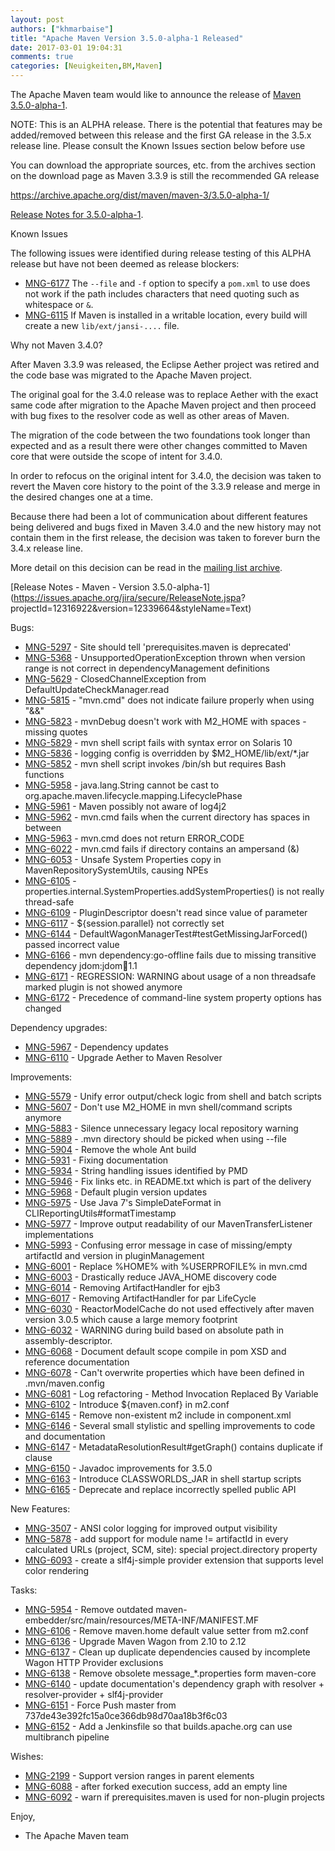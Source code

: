 ```yaml
---
layout: post
authors: ["khmarbaise"]
title: "Apache Maven Version 3.5.0-alpha-1 Released"
date: 2017-03-01 19:04:31
comments: true
categories: [Neuigkeiten,BM,Maven]
---
```

The Apache Maven team would like to announce the release of [Maven 3.5.0-alpha-1](https://maven.apache.org/).

NOTE: This is an ALPHA release. There is the potential that features may be
added/removed between this release and the first GA release in the 3.5.x
release line.
Please consult the Known Issues section below before use

You can download the appropriate sources, etc. from the archives section on
the download page as Maven 3.3.9 is still the recommended GA release

https://archive.apache.org/dist/maven/maven-3/3.5.0-alpha-1/

[Release Notes for 3.5.0-alpha-1](https://maven.apache.org/docs/3.5.0-alpha-1/release-notes.html).

Known Issues

The following issues were identified during release testing of this ALPHA
release but have not been deemed as release blockers:

* [MNG-6177](https://issues.apache.org/jira/browse/MNG-6177) The `--file` and `-f` option to specify a `pom.xml` to use
does not work if the path includes characters that need quoting such as
whitespace or `&`.
* [MNG-6115](https://issues.apache.org/jira/browse/MNG-6115) If Maven is installed in a writable location, every build will
create a new `lib/ext/jansi-....` file.

Why not Maven 3.4.0?

After Maven 3.3.9 was released, the Eclipse Aether project was retired and
the code base was migrated to the Apache Maven project.

The original goal for the 3.4.0 release was to replace Aether with the
exact same code after migration to the Apache Maven project and then
proceed with bug fixes to the resolver code as well as other areas of Maven.

The migration of the code between the two foundations took longer than
expected and as a result there were other changes committed to Maven core
that were outside the scope of intent for 3.4.0.

In order to refocus on the original intent for 3.4.0, the decision was
taken to revert the Maven core history to the point of the 3.3.9 release
and merge in the desired changes one at a time.

Because there had been a lot of communication about different features
being delivered and bugs fixed in Maven 3.4.0 and the new history may not
contain them in the first release, the decision was taken to forever burn
the 3.4.x release line.

More detail on this decision can be read in the [mailing list archive](http://www.mail-archive.com/dev@maven.apache.org/msg112103.html).

<!-- more -->

[Release Notes - Maven - Version 3.5.0-alpha-1](https://issues.apache.org/jira/secure/ReleaseNote.jspa?
projectId=12316922&version=12339664&styleName=Text)

Bugs:

 * [MNG-5297](https://issues.apache.org/jira/browse/MNG-5297) - Site should tell 'prerequisites.maven is deprecated'
 * [MNG-5368](https://issues.apache.org/jira/browse/MNG-5368) - UnsupportedOperationException thrown when version range is not correct in dependencyManagement definitions
 * [MNG-5629](https://issues.apache.org/jira/browse/MNG-5629) - ClosedChannelException from DefaultUpdateCheckManager.read
 * [MNG-5815](https://issues.apache.org/jira/browse/MNG-5815) - "mvn.cmd" does not indicate failure properly when using "&&"
 * [MNG-5823](https://issues.apache.org/jira/browse/MNG-5823) - mvnDebug doesn't work with M2_HOME with spaces - missing quotes
 * [MNG-5829](https://issues.apache.org/jira/browse/MNG-5829) - mvn shell script fails with syntax error on Solaris 10
 * [MNG-5836](https://issues.apache.org/jira/browse/MNG-5836) - logging config is overridden by $M2_HOME/lib/ext/*.jar
 * [MNG-5852](https://issues.apache.org/jira/browse/MNG-5852) - mvn shell script invokes /bin/sh but requires Bash functions
 * [MNG-5958](https://issues.apache.org/jira/browse/MNG-5958) - java.lang.String cannot be cast to org.apache.maven.lifecycle.mapping.LifecyclePhase
 * [MNG-5961](https://issues.apache.org/jira/browse/MNG-5961) - Maven possibly not aware of log4j2
 * [MNG-5962](https://issues.apache.org/jira/browse/MNG-5962) - mvn.cmd fails when the current directory has spaces in between
 * [MNG-5963](https://issues.apache.org/jira/browse/MNG-5963) - mvn.cmd does not return ERROR_CODE
 * [MNG-6022](https://issues.apache.org/jira/browse/MNG-6022) - mvn.cmd fails if directory contains an ampersand (&)
 * [MNG-6053](https://issues.apache.org/jira/browse/MNG-6053) - Unsafe System Properties copy in MavenRepositorySystemUtils, causing NPEs
 * [MNG-6105](https://issues.apache.org/jira/browse/MNG-6105) - properties.internal.SystemProperties.addSystemProperties() is not really thread-safe
 * [MNG-6109](https://issues.apache.org/jira/browse/MNG-6109) - PluginDescriptor doesn't read since value of parameter
 * [MNG-6117](https://issues.apache.org/jira/browse/MNG-6117) - ${session.parallel} not correctly set
 * [MNG-6144](https://issues.apache.org/jira/browse/MNG-6144) - DefaultWagonManagerTest#testGetMissingJarForced() passed incorrect value
 * [MNG-6166](https://issues.apache.org/jira/browse/MNG-6166) - mvn dependency:go-offline fails due to missing transitive dependency jdom:jdom:jar:1.1
 * [MNG-6171](https://issues.apache.org/jira/browse/MNG-6171) - REGRESSION: WARNING about usage of a non threadsafe marked plugin is not showed anymore
 * [MNG-6172](https://issues.apache.org/jira/browse/MNG-6172) - Precedence of command-line system property options has changed

Dependency upgrades:

 * [MNG-5967](https://issues.apache.org/jira/browse/MNG-5967) - Dependency updates
 * [MNG-6110](https://issues.apache.org/jira/browse/MNG-6110) - Upgrade Aether to Maven Resolver

Improvements:

 * [MNG-5579](https://issues.apache.org/jira/browse/MNG-5579) - Unify error output/check logic from shell and batch scripts
 * [MNG-5607](https://issues.apache.org/jira/browse/MNG-5607) - Don't use M2_HOME in mvn shell/command scripts anymore
 * [MNG-5883](https://issues.apache.org/jira/browse/MNG-5883) - Silence unnecessary legacy local repository warning
 * [MNG-5889](https://issues.apache.org/jira/browse/MNG-5889) - .mvn directory should be picked when using --file
 * [MNG-5904](https://issues.apache.org/jira/browse/MNG-5904) - Remove the whole Ant build
 * [MNG-5931](https://issues.apache.org/jira/browse/MNG-5931) - Fixing documentation
 * [MNG-5934](https://issues.apache.org/jira/browse/MNG-5934) - String handling issues identified by PMD
 * [MNG-5946](https://issues.apache.org/jira/browse/MNG-5946) - Fix links etc. in README.txt which is part of the delivery
 * [MNG-5968](https://issues.apache.org/jira/browse/MNG-5968) - Default plugin version updates
 * [MNG-5975](https://issues.apache.org/jira/browse/MNG-5975) - Use Java 7's SimpleDateFormat in CLIReportingUtils#formatTimestamp
 * [MNG-5977](https://issues.apache.org/jira/browse/MNG-5977) - Improve output readability of our MavenTransferListener implementations
 * [MNG-5993](https://issues.apache.org/jira/browse/MNG-5993) - Confusing error message in case of missing/empty artifactId and version in pluginManagement
 * [MNG-6001](https://issues.apache.org/jira/browse/MNG-6001) - Replace %HOME% with %USERPROFILE% in mvn.cmd
 * [MNG-6003](https://issues.apache.org/jira/browse/MNG-6003) - Drastically reduce JAVA_HOME discovery code
 * [MNG-6014](https://issues.apache.org/jira/browse/MNG-6014) - Removing ArtifactHandler for ejb3
 * [MNG-6017](https://issues.apache.org/jira/browse/MNG-6017) - Removing ArtifactHandler for par LifeCycle
 * [MNG-6030](https://issues.apache.org/jira/browse/MNG-6030) - ReactorModelCache do not used effectively after maven version 3.0.5 which cause a large memory footprint
 * [MNG-6032](https://issues.apache.org/jira/browse/MNG-6032) - WARNING during build based on absolute path in assembly-descriptor.
 * [MNG-6068](https://issues.apache.org/jira/browse/MNG-6068) - Document default scope compile in pom XSD and reference documentation
 * [MNG-6078](https://issues.apache.org/jira/browse/MNG-6078) - Can't overwrite properties which have been defined in .mvn/maven.config
 * [MNG-6081](https://issues.apache.org/jira/browse/MNG-6081) - Log refactoring - Method Invocation Replaced By Variable
 * [MNG-6102](https://issues.apache.org/jira/browse/MNG-6102) - Introduce ${maven.conf} in m2.conf
 * [MNG-6145](https://issues.apache.org/jira/browse/MNG-6145) -  Remove non-existent m2 include in component.xml
 * [MNG-6146](https://issues.apache.org/jira/browse/MNG-6146) - Several small stylistic and spelling improvements to code and documentation
 * [MNG-6147](https://issues.apache.org/jira/browse/MNG-6147) - MetadataResolutionResult#getGraph() contains duplicate if clause
 * [MNG-6150](https://issues.apache.org/jira/browse/MNG-6150) - Javadoc improvements for 3.5.0
 * [MNG-6163](https://issues.apache.org/jira/browse/MNG-6163) - Introduce CLASSWORLDS_JAR in shell startup scripts
 * [MNG-6165](https://issues.apache.org/jira/browse/MNG-6165) - Deprecate and replace incorrectly spelled public API

New Features:

 * [MNG-3507](https://issues.apache.org/jira/browse/MNG-3507) - ANSI color logging for improved output visibility
 * [MNG-5878](https://issues.apache.org/jira/browse/MNG-5878) - add support for module name != artifactId in every calculated URLs (project, SCM, site): special project.directory property
 * [MNG-6093](https://issues.apache.org/jira/browse/MNG-6093) - create a slf4j-simple provider extension that supports level color rendering

Tasks:

 * [MNG-5954](https://issues.apache.org/jira/browse/MNG-5954) - Remove outdated maven-embedder/src/main/resources/META-INF/MANIFEST.MF
 * [MNG-6106](https://issues.apache.org/jira/browse/MNG-6106) - Remove maven.home default value setter from m2.conf
 * [MNG-6136](https://issues.apache.org/jira/browse/MNG-6136) - Upgrade Maven Wagon from 2.10 to 2.12
 * [MNG-6137](https://issues.apache.org/jira/browse/MNG-6137) - Clean up duplicate dependencies caused by incomplete Wagon HTTP Provider exclusions
 * [MNG-6138](https://issues.apache.org/jira/browse/MNG-6138) - Remove obsolete message_*.properties form maven-core
 * [MNG-6140](https://issues.apache.org/jira/browse/MNG-6140) - update documentation's dependency graph with resolver + resolver-provider + slf4j-provider
 * [MNG-6151](https://issues.apache.org/jira/browse/MNG-6151) - Force Push master from 737de43e392fc15a0ce366db98d70aa18b3f6c03
 * [MNG-6152](https://issues.apache.org/jira/browse/MNG-6152) - Add a Jenkinsfile so that builds.apache.org can use multibranch pipeline

Wishes:

 * [MNG-2199](https://issues.apache.org/jira/browse/MNG-2199) - Support version ranges in parent elements
 * [MNG-6088](https://issues.apache.org/jira/browse/MNG-6088) - after forked execution success, add an empty line
 * [MNG-6092](https://issues.apache.org/jira/browse/MNG-6092) - warn if prerequisites.maven is used for non-plugin projects

Enjoy,

- The Apache Maven team
